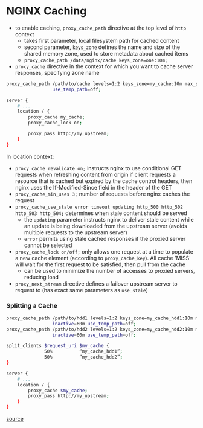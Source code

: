 # NGINX Caching
- to enable caching, `proxy_cache_path` directive at the top level of `http` context
  - takes first parameter, local filesystem path for cached content
  - second parameter, `keys_zone` defines the name and size of the shared memory zone, used to store metadata about cached items
  - `proxy_cache_path /data/nginx/cache keys_zone=one:10m;`
- `proxy_cache` directive in the context for which you want to cache server responses, specifying zone name

```sh
proxy_cache_path /path/to/cache levels=1:2 keys_zone=my_cache:10m max_size=10g inactive=60m
                 use_temp_path=off;

server {
    # ...
    location / {
        proxy_cache my_cache;
        proxy_cache_lock on;

        proxy_pass http://my_upstream;
    }
}
```
In location context:
- `proxy_cache_revalidate on;` instructs nginx to use conditional GET requests when refreshing content from origin if client requests a resource that is cached but expired by the cache control headers, then nginx uses the If-Modified-Since field in the header of the GET
- `proxy_cache_min_uses 3;` number of requests before nginx caches the request
- `proxy_cache_use_stale error timeout updating http_500 http_502 http_503 http_504;` determines when stale content should be served
  - the `updating` parameter instructs nginx to deliver stale content while an update is being downloaded from the upstream server (avoids multiple requests to the upstream server)
  - `error` permits using stale cached responses if the proxied server cannot be selected
- `proxy_cache_lock on/off;` only allows one request at a time to populate a new cache element (according to `proxy_cache_key`). All cache 'MISS' will wait for the first request to be satisfied, then pull from the cache
  - can be used to minimize the number of accesses to proxied servers, reducing load 
- `proxy_next_stream` directive defines a failover upstream server to request to (has exact same parameters as `use_stale`)

### Splitting a Cache
```sh
proxy_cache_path /path/to/hdd1 levels=1:2 keys_zone=my_cache_hdd1:10m max_size=10g 
                 inactive=60m use_temp_path=off;
proxy_cache_path /path/to/hdd2 levels=1:2 keys_zone=my_cache_hdd2:10m max_size=10g 
                 inactive=60m use_temp_path=off;

split_clients $request_uri $my_cache {
              50%          “my_cache_hdd1”;
              50%          “my_cache_hdd2”;
}

server {
    # ...
    location / {
        proxy_cache $my_cache;
        proxy_pass http://my_upstream;
    }
}
```

[source](https://www.nginx.com/blog/nginx-caching-guide/)
